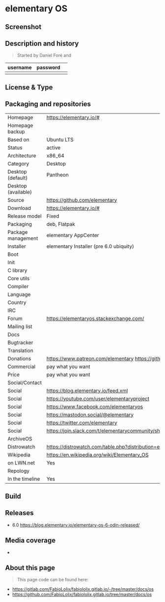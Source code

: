# elementary OS

## Screenshot


## Description and history

>

> Started by Daniel Foré and 

| username | password |  |
|----------|----------|--|
|  |  |  |


## License & Type

>


## Packaging and repositories 


|                       |  |
|-----------------------|--|
| Homepage              | <https://elementary.io/#> |
| Homepage backup       |  |
| Based on              | Ubuntu LTS |
| Status                | active |
| Architecture          | x86_64 |
| Category              | Desktop |
| Desktop (default)     | Pantheon |
| Desktop (available)   |  |
| Source                | <https://github.com/elementary> |
| Download              | <https://elementary.io/#> |
| Release model         | Fixed |
| Packaging             | deb, Flatpak |
| Package management    | elementary AppCenter |
| Installer             | elementary Installer (pre 6.0 ubiquity) |
| Boot                  |  |
| Init                  |  |
| C library             |  |
| Core utils            |  |
| Compiler              |  |
| Language              |  |
| Country               |  |
| IRC                   |  |
| Forum                 | <https://elementaryos.stackexchange.com/> |
| Mailing list          |  |
| Docs                  |  |
| Bugtracker            |  |
| Translation           |  |
| Donations             | <https://www.patreon.com/elementary> <https://github.com/sponsors/elementary> |
| Commercial            | pay what you want |
| Price                 | pay what you want |
| Social/Contact        |  |
| Social                | <https://blog.elementary.io/feed.xml> |
| Social                | <https://youtube.com/user/elementaryproject> |
| Social                | <https://www.facebook.com/elementaryos> |
| Social                | <https://mastodon.social/@elementary> |
| Social                | <https://twitter.com/elementary> |
| Social                | <https://join.slack.com/t/elementarycommunity/shared_invite/enQtMzU1NDU4OTE1MjY2LWUyOTBkZGNkZGM4MDgzZjE2ZjRiZDgwMDQ1ZTA0MzcxYjI0MDUyNGRlNDI5ZWViNDkwMzMwYzczMDY2ZjA0MTc> |
| ArchiveOS             |  |
| Distrowatch           | <https://distrowatch.com/table.php?distribution=elementary> |
| Wikipedia             | <https://en.wikipedia.org/wiki/Elementary_OS> |
| on LWN.net            | Yes |
| Repology              |  |
| In the timeline       | Yes |


## Build

>


## Releases

* 6.0 <https://blog.elementary.io/elementary-os-6-odin-released/>


## Media coverage

* 


## About this page

> This page code can be found here:

* <https://gitlab.com/FabioLolix/fabiololix.gitlab.io/-/tree/master/docs/os>
* <https://github.com/FabioLolix/fabiololix.gitlab.io/tree/master/docs/os>
